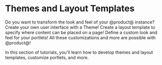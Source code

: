 # Themes and Layout Templates [](id=themes-and-layout-templates)

Do you want to transform the look and feel of your @product@ instance? Create 
your own user interface with a Theme! Create a layout template to specify where 
content can be placed on a page! Define a custom look and feel for your 
portlets! All these customizations and more are possible with @product@!

In this section of tutorials, you'll learn how to develop themes and layout
templates, customize portlets, and more.
